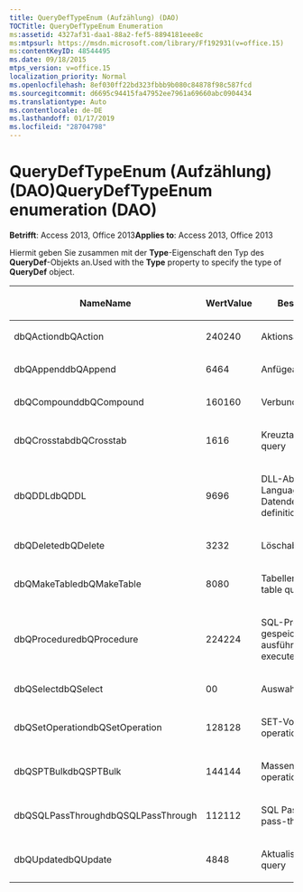 ```yaml
---
title: QueryDefTypeEnum (Aufzählung) (DAO)
TOCTitle: QueryDefTypeEnum Enumeration
ms:assetid: 4327af31-daa1-88a2-fef5-8894181eee8c
ms:mtpsurl: https://msdn.microsoft.com/library/Ff192931(v=office.15)
ms:contentKeyID: 48544495
ms.date: 09/18/2015
mtps_version: v=office.15
localization_priority: Normal
ms.openlocfilehash: 8ef030ff22bd323fbbb9b080c84878f98c587fcd
ms.sourcegitcommit: d6695c94415fa47952ee7961a69660abc0904434
ms.translationtype: Auto
ms.contentlocale: de-DE
ms.lasthandoff: 01/17/2019
ms.locfileid: "28704798"
---
```

# <a name="querydeftypeenum-enumeration-dao"></a><span data-ttu-id="b7e34-102">QueryDefTypeEnum (Aufzählung) (DAO)</span><span class="sxs-lookup"><span data-stu-id="b7e34-102">QueryDefTypeEnum enumeration (DAO)</span></span>


<span data-ttu-id="b7e34-103">**Betrifft**: Access 2013, Office 2013</span><span class="sxs-lookup"><span data-stu-id="b7e34-103">**Applies to**: Access 2013, Office 2013</span></span>

<span data-ttu-id="b7e34-104">Hiermit geben Sie zusammen mit der **Type**-Eigenschaft den Typ des **QueryDef**-Objekts an.</span><span class="sxs-lookup"><span data-stu-id="b7e34-104">Used with the **Type** property to specify the type of **QueryDef** object.</span></span>

<table>
<colgroup>
<col style="width: 33%" />
<col style="width: 33%" />
<col style="width: 33%" />
</colgroup>
<thead>
<tr class="header">
<th><p><span data-ttu-id="b7e34-105">Name</span><span class="sxs-lookup"><span data-stu-id="b7e34-105">Name</span></span></p></th>
<th><p><span data-ttu-id="b7e34-106">Wert</span><span class="sxs-lookup"><span data-stu-id="b7e34-106">Value</span></span></p></th>
<th><p><span data-ttu-id="b7e34-107">Beschreibung</span><span class="sxs-lookup"><span data-stu-id="b7e34-107">Description</span></span></p></th>
</tr>
</thead>
<tbody>
<tr class="odd">
<td><p><span data-ttu-id="b7e34-108">dbQAction</span><span class="sxs-lookup"><span data-stu-id="b7e34-108">dbQAction</span></span></p></td>
<td><p><span data-ttu-id="b7e34-109">240</span><span class="sxs-lookup"><span data-stu-id="b7e34-109">240</span></span></p></td>
<td><p><span data-ttu-id="b7e34-110">Aktionsabfrage</span><span class="sxs-lookup"><span data-stu-id="b7e34-110">Action query</span></span></p></td>
</tr>
<tr class="even">
<td><p><span data-ttu-id="b7e34-111">dbQAppend</span><span class="sxs-lookup"><span data-stu-id="b7e34-111">dbQAppend</span></span></p></td>
<td><p><span data-ttu-id="b7e34-112">64</span><span class="sxs-lookup"><span data-stu-id="b7e34-112">64</span></span></p></td>
<td><p><span data-ttu-id="b7e34-113">Anfügeabfrage</span><span class="sxs-lookup"><span data-stu-id="b7e34-113">Append query</span></span></p></td>
</tr>
<tr class="odd">
<td><p><span data-ttu-id="b7e34-114">dbQCompound</span><span class="sxs-lookup"><span data-stu-id="b7e34-114">dbQCompound</span></span></p></td>
<td><p><span data-ttu-id="b7e34-115">160</span><span class="sxs-lookup"><span data-stu-id="b7e34-115">160</span></span></p></td>
<td><p><span data-ttu-id="b7e34-116">Verbundabfrage</span><span class="sxs-lookup"><span data-stu-id="b7e34-116">Compound query</span></span></p></td>
</tr>
<tr class="even">
<td><p><span data-ttu-id="b7e34-117">dbQCrosstab</span><span class="sxs-lookup"><span data-stu-id="b7e34-117">dbQCrosstab</span></span></p></td>
<td><p><span data-ttu-id="b7e34-118">16</span><span class="sxs-lookup"><span data-stu-id="b7e34-118">16</span></span></p></td>
<td><p><span data-ttu-id="b7e34-119">Kreuztabellenabfrage</span><span class="sxs-lookup"><span data-stu-id="b7e34-119">Crosstab query</span></span></p></td>
</tr>
<tr class="odd">
<td><p><span data-ttu-id="b7e34-120">dbQDDL</span><span class="sxs-lookup"><span data-stu-id="b7e34-120">dbQDDL</span></span></p></td>
<td><p><span data-ttu-id="b7e34-121">96</span><span class="sxs-lookup"><span data-stu-id="b7e34-121">96</span></span></p></td>
<td><p><span data-ttu-id="b7e34-122">DLL-Abfrage (Data Definition Language, Datendefinitionssprache)</span><span class="sxs-lookup"><span data-stu-id="b7e34-122">Data-definition language (DDL) query</span></span></p></td>
</tr>
<tr class="even">
<td><p><span data-ttu-id="b7e34-123">dbQDelete</span><span class="sxs-lookup"><span data-stu-id="b7e34-123">dbQDelete</span></span></p></td>
<td><p><span data-ttu-id="b7e34-124">32</span><span class="sxs-lookup"><span data-stu-id="b7e34-124">32</span></span></p></td>
<td><p><span data-ttu-id="b7e34-125">Löschabfrage</span><span class="sxs-lookup"><span data-stu-id="b7e34-125">Delete query</span></span></p></td>
</tr>
<tr class="odd">
<td><p><span data-ttu-id="b7e34-126">dbQMakeTable</span><span class="sxs-lookup"><span data-stu-id="b7e34-126">dbQMakeTable</span></span></p></td>
<td><p><span data-ttu-id="b7e34-127">80</span><span class="sxs-lookup"><span data-stu-id="b7e34-127">80</span></span></p></td>
<td><p><span data-ttu-id="b7e34-128">Tabellenerstellungsabfrage</span><span class="sxs-lookup"><span data-stu-id="b7e34-128">Make-table query</span></span></p></td>
</tr>
<tr class="even">
<td><p><span data-ttu-id="b7e34-129">dbQProcedure</span><span class="sxs-lookup"><span data-stu-id="b7e34-129">dbQProcedure</span></span></p></td>
<td><p><span data-ttu-id="b7e34-130">224</span><span class="sxs-lookup"><span data-stu-id="b7e34-130">224</span></span></p></td>
<td><p><span data-ttu-id="b7e34-131">SQL-Prozedur, die eine gespeicherte Prozedur ausführt</span><span class="sxs-lookup"><span data-stu-id="b7e34-131">SQL procedure that executes a stored procedure</span></span></p></td>
</tr>
<tr class="odd">
<td><p><span data-ttu-id="b7e34-132">dbQSelect</span><span class="sxs-lookup"><span data-stu-id="b7e34-132">dbQSelect</span></span></p></td>
<td><p><span data-ttu-id="b7e34-133">0</span><span class="sxs-lookup"><span data-stu-id="b7e34-133">0</span></span></p></td>
<td><p><span data-ttu-id="b7e34-134">Auswahlabfrage</span><span class="sxs-lookup"><span data-stu-id="b7e34-134">Select query</span></span></p></td>
</tr>
<tr class="even">
<td><p><span data-ttu-id="b7e34-135">dbQSetOperation</span><span class="sxs-lookup"><span data-stu-id="b7e34-135">dbQSetOperation</span></span></p></td>
<td><p><span data-ttu-id="b7e34-136">128</span><span class="sxs-lookup"><span data-stu-id="b7e34-136">128</span></span></p></td>
<td><p><span data-ttu-id="b7e34-137">SET-Vorgangs-Abfrage</span><span class="sxs-lookup"><span data-stu-id="b7e34-137">Set operation query</span></span></p></td>
</tr>
<tr class="odd">
<td><p><span data-ttu-id="b7e34-138">dbQSPTBulk</span><span class="sxs-lookup"><span data-stu-id="b7e34-138">dbQSPTBulk</span></span></p></td>
<td><p><span data-ttu-id="b7e34-139">144</span><span class="sxs-lookup"><span data-stu-id="b7e34-139">144</span></span></p></td>
<td><p><span data-ttu-id="b7e34-140">Massenvorgangsabfrage</span><span class="sxs-lookup"><span data-stu-id="b7e34-140">Bulk operation query</span></span></p></td>
</tr>
<tr class="even">
<td><p><span data-ttu-id="b7e34-141">dbQSQLPassThrough</span><span class="sxs-lookup"><span data-stu-id="b7e34-141">dbQSQLPassThrough</span></span></p></td>
<td><p><span data-ttu-id="b7e34-142">112</span><span class="sxs-lookup"><span data-stu-id="b7e34-142">112</span></span></p></td>
<td><p><span data-ttu-id="b7e34-143">SQL Pass-Through-Abfrage</span><span class="sxs-lookup"><span data-stu-id="b7e34-143">SQL pass-through query</span></span></p></td>
</tr>
<tr class="odd">
<td><p><span data-ttu-id="b7e34-144">dbQUpdate</span><span class="sxs-lookup"><span data-stu-id="b7e34-144">dbQUpdate</span></span></p></td>
<td><p><span data-ttu-id="b7e34-145">48</span><span class="sxs-lookup"><span data-stu-id="b7e34-145">48</span></span></p></td>
<td><p><span data-ttu-id="b7e34-146">Aktualisierungsabfrage</span><span class="sxs-lookup"><span data-stu-id="b7e34-146">Update query</span></span></p></td>
</tr>
</tbody>
</table>


